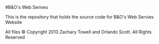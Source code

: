 #B&O's Web Serives

This is the repository that holds the source code for B&O's Web Servies Website

All files &copy; Copyright 2013 Zachary Towell and Orlando Scott. All Rights Reserved
